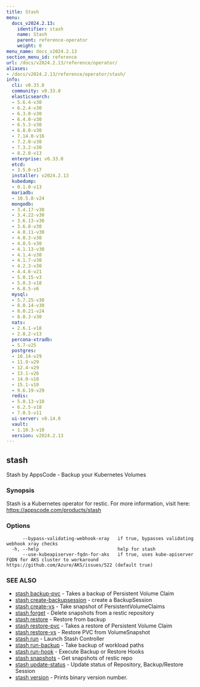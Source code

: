 ```yaml
---
title: Stash
menu:
  docs_v2024.2.13:
    identifier: stash
    name: Stash
    parent: reference-operator
    weight: 0
menu_name: docs_v2024.2.13
section_menu_id: reference
url: /docs/v2024.2.13/reference/operator/
aliases:
- /docs/v2024.2.13/reference/operator/stash/
info:
  cli: v0.33.0
  community: v0.33.0
  elasticsearch:
  - 5.6.4-v30
  - 6.2.4-v30
  - 6.3.0-v30
  - 6.4.0-v30
  - 6.5.3-v30
  - 6.8.0-v30
  - 7.14.0-v16
  - 7.2.0-v30
  - 7.3.2-v30
  - 8.2.0-v13
  enterprise: v0.33.0
  etcd:
  - 3.5.0-v17
  installer: v2024.2.13
  kubedump:
  - 0.1.0-v13
  mariadb:
  - 10.5.8-v24
  mongodb:
  - 3.4.17-v30
  - 3.4.22-v30
  - 3.6.13-v30
  - 3.6.8-v30
  - 4.0.11-v30
  - 4.0.3-v30
  - 4.0.5-v30
  - 4.1.13-v30
  - 4.1.4-v30
  - 4.1.7-v30
  - 4.2.3-v30
  - 4.4.6-v21
  - 5.0.15-v3
  - 5.0.3-v18
  - 6.0.5-v6
  mysql:
  - 5.7.25-v30
  - 8.0.14-v30
  - 8.0.21-v24
  - 8.0.3-v30
  nats:
  - 2.6.1-v18
  - 2.8.2-v13
  percona-xtradb:
  - 5.7-v25
  postgres:
  - 10.14-v29
  - 11.9-v29
  - 12.4-v29
  - 13.1-v26
  - 14.0-v18
  - 15.1-v10
  - 9.6.19-v29
  redis:
  - 5.0.13-v18
  - 6.2.5-v18
  - 7.0.5-v11
  ui-server: v0.14.0
  vault:
  - 1.10.3-v10
  version: v2024.2.13
---
```


## stash

Stash by AppsCode - Backup your Kubernetes Volumes

### Synopsis

Stash is a Kubernetes operator for restic. For more information, visit here: https://appscode.com/products/stash

### Options

```
      --bypass-validating-webhook-xray   if true, bypasses validating webhook xray checks
  -h, --help                             help for stash
      --use-kubeapiserver-fqdn-for-aks   if true, uses kube-apiserver FQDN for AKS cluster to workaround https://github.com/Azure/AKS/issues/522 (default true)
```

### SEE ALSO

* [stash backup-pvc](/docs/v2024.2.13/reference/operator/stash_backup-pvc)	 - Takes a backup of Persistent Volume Claim
* [stash create-backupsession](/docs/v2024.2.13/reference/operator/stash_create-backupsession)	 - create a BackupSession
* [stash create-vs](/docs/v2024.2.13/reference/operator/stash_create-vs)	 - Take snapshot of PersistentVolumeClaims
* [stash forget](/docs/v2024.2.13/reference/operator/stash_forget)	 - Delete snapshots from a restic repository
* [stash restore](/docs/v2024.2.13/reference/operator/stash_restore)	 - Restore from backup
* [stash restore-pvc](/docs/v2024.2.13/reference/operator/stash_restore-pvc)	 - Takes a restore of Persistent Volume Claim
* [stash restore-vs](/docs/v2024.2.13/reference/operator/stash_restore-vs)	 - Restore PVC from VolumeSnapshot
* [stash run](/docs/v2024.2.13/reference/operator/stash_run)	 - Launch Stash Controller
* [stash run-backup](/docs/v2024.2.13/reference/operator/stash_run-backup)	 - Take backup of workload paths
* [stash run-hook](/docs/v2024.2.13/reference/operator/stash_run-hook)	 - Execute Backup or Restore Hooks
* [stash snapshots](/docs/v2024.2.13/reference/operator/stash_snapshots)	 - Get snapshots of restic repo
* [stash update-status](/docs/v2024.2.13/reference/operator/stash_update-status)	 - Update status of Repository, Backup/Restore Session
* [stash version](/docs/v2024.2.13/reference/operator/stash_version)	 - Prints binary version number.

